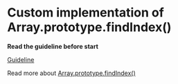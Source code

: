 # Custom implementation of Array.prototype.findIndex()

**Read the guideline before start**

[Guideline](https://github.com/mate-academy/js_task-guideline/blob/master/README.md)

Read more about [Array.prototype.findIndex()](https://developer.mozilla.org/en-US/docs/Web/JavaScript/Reference/Global_Objects/Array/findIndex)
